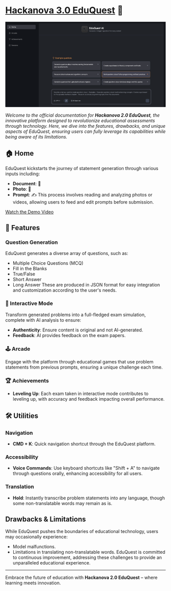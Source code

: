 # [Hackanova 3.0 EduQuest](https://youtu.be/5SUhkjQ1FRE?si=HJCwpqZ5VomsZiba) 👾


![OG Image](og-image.png)

*Welcome to the official documentation for **Hackanova 2.0 EduQuest**, the innovative platform designed to revolutionize educational assessments through technology. Here, we dive into the features, drawbacks, and unique aspects of EduQuest, ensuring users can fully leverage its capabilities while being aware of its limitations.*

## 🏠 Home
EduQuest kickstarts the journey of statement generation through various inputs including:
- **Document**: 📄
- **Photo**: 📸
- **Prompt**: ✍️
This process involves reading and analyzing photos or videos, allowing users to feed and edit prompts before submission.

[Watch the Demo Video](https://youtu.be/5SUhkjQ1FRE?si=HJCwpqZ5VomsZiba)

## 🎲 Features
### Question Generation
EduQuest generates a diverse array of questions, such as:
- Multiple Choice Questions (MCQ)
- Fill in the Blanks
- True/False
- Short Answer
- Long Answer
These are produced in JSON format for easy integration and customization according to the user's needs.

### 🔄 Interactive Mode
Transform generated problems into a full-fledged exam simulation, complete with AI analysis to ensure:
- **Authenticity**: Ensure content is original and not AI-generated.
- **Feedback**: AI provides feedback on the exam papers.

### 🕹 Arcade
Engage with the platform through educational games that use problem statements from previous prompts, ensuring a unique challenge each time.

### 🏆 Achievements
- **Leveling Up**: Each exam taken in interactive mode contributes to leveling up, with accuracy and feedback impacting overall performance.

## 🛠 Utilities
### Navigation
- **CMD + K**: Quick navigation shortcut through the EduQuest platform.

### Accessibility
- **Voice Commands**: Use keyboard shortcuts like "Shift + A" to navigate through questions orally, enhancing accessibility for all users.

### Translation
- **Hold**: Instantly transcribe problem statements into any language, though some non-translatable words may remain as is.

## Drawbacks & Limitations
While EduQuest pushes the boundaries of educational technology, users may occasionally experience:
- Model malfunctions.
- Limitations in translating non-translatable words.
EduQuest is committed to continuous improvement, addressing these challenges to provide an unparalleled educational experience.

---
Embrace the future of education with **Hackanova 2.0 EduQuest** – where learning meets innovation.
